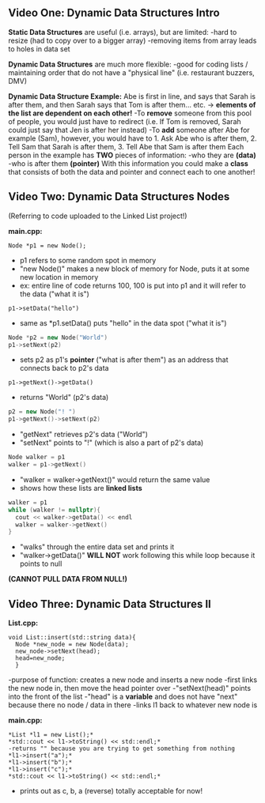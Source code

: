 ## Video One: Dynamic Data Structures Intro

**Static Data Structures** are useful  (i.e. arrays), but are limited:
-hard to resize (had to copy over to a bigger array)
-removing items from array leads to holes in data set

**Dynamic Data Structures** are much more flexible:
-good for coding lists / maintaining order that do not have a "physical line" (i.e. restaurant buzzers, DMV)

**Dynamic Data Structure Example:**
Abe is first in line, and says that Sarah is after them, and then Sarah says that Tom is after them... etc. -> **elements of the list are dependent on each other!**
  -To **remove** someone from this pool of people, you would just have to redirect (i.e. If Tom is removed, Sarah could just say that Jen is after her instead)
  -To **add** someone after Abe for example (Sam), however, you would have to 1. Ask Abe who is after them, 2. Tell Sam that Sarah is after them, 3. Tell Abe that Sam is after them
Each person in the example has **TWO** pieces of information:
  -who they are **(data)**
  -who is after them **(pointer)**
With this information you could make a **class** that consists of both the data and pointer and connect each to one another!

## Video Two: Dynamic Data Structures Nodes
(Referring to code uploaded to the Linked List project!)

**main.cpp:**

`Node *p1 = new Node();`

- p1 refers to some random spot in memory
- "new Node()" makes a new block of memory for Node, puts it at some new location in memory
- ex: entire line of code returns 100, 100 is put into p1 and it will refer to the data ("what it is")

`p1->setData("hello")`
- same as *p1.setData() puts "hello" in the data spot ("what it is")

```c++
Node *p2 = new Node("World")
p1->setNext(p2)
```
- sets p2 as p1's **pointer** ("what is after them") as an address that connects back to p2's data

`p1->getNext()->getData()`

- returns "World" (p2's data)

```c++
p2 = new Node("! ")
p1->getNext()->setNext(p2)
```
- "getNext" retrieves p2's data ("World")
- "setNext" points to "!" (which is also a part of p2's data)

```c++
Node walker = p1
walker = p1->getNext()
```

- "walker = walker->getNext()" would return the same value
- shows how these lists are **linked lists**

```c++
walker = p1
while (walker != nullptr){
  cout << walker->getData() << endl
  walker = walker->getNext()
}
```

- "walks" through the entire data set and prints it
- "walker->getData()" **WILL NOT** work following this while loop because it points to null 

**(CANNOT PULL DATA FROM NULL!)**

## Video Three: Dynamic Data Structures II
**List.cpp:**
```
void List::insert(std::string data){
  Node *new_node = new Node(data);
  new_node->setNext(head);
  head=new_node;
  }
  ``````
-purpose of function: creates a new node and inserts a new node
-first links the new node in, then move the head pointer over
-"setNext(head)" points into the front of the list
-"head" is a **variable** and does not have "next" because there no node / data in there
-links l1 back to whatever new node is


**main.cpp:**

```
*List *l1 = new List();*
*std::cout << l1->toString() << std::endl;*
-returns "" because you are trying to get something from nothing
*l1->insert("a");*
*l1->insert("b");*
*l1->insert("c");*
*std::cout << l1->toString() << std::endl;*
```
- prints out as c, b, a (reverse) totally acceptable for now!

